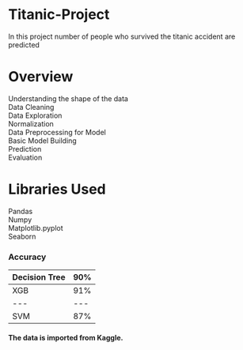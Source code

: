 # Titanic-Project
In this project number of people who survived the titanic accident are predicted
# Overview
  Understanding the shape of the data<br>
  Data Cleaning<br>
  Data Exploration<br>
  Normalization<br>
  Data Preprocessing for Model<br>
  Basic Model Building<br>
  Prediction<br>
  Evaluation<br>
# Libraries Used
  Pandas<br>
  Numpy<br>
  Matplotlib.pyplot<br>
  Seaborn<br>
  
  ### Accuracy
|Decision Tree|90%|
|--- |--- |
|XGB|91%|
|--- |--- |
|SVM|87%|


#### The data is imported from Kaggle.

